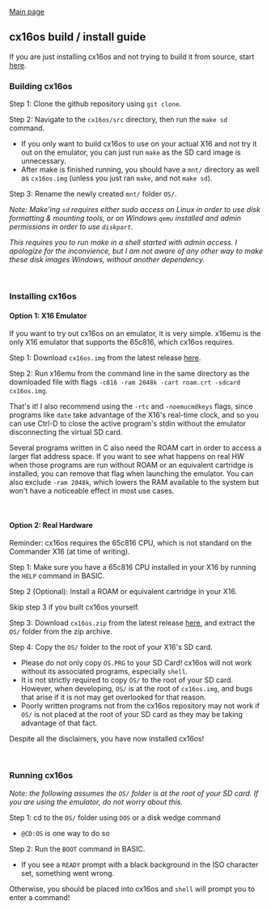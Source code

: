 [Main page](README.md)

## cx16os build / install guide

If you are just installing cx16os and not trying to build it from source, start [here](#installing-cx16os).

### Building cx16os

Step 1: Clone the github repository using `git clone`.

Step 2: Navigate to the `cx16os/src` directory, then run the `make sd` command.
- If you only want to build cx16os to use on your actual X16 and not try it out on the emulator, you can just run `make` as the SD card image is unnecessary.
- After make is finished running, you should have a `mnt/` directory as well as `cx16os.img` (unless you just ran `make`, and not `make sd`).

Step 3: Rename the newly created `mnt/` folder `OS/`. 

*Note:*
*Make'ing `sd` requires either sudo access on Linux in order to use disk formatting & mounting tools, or on Windows `qemu` installed and admin permissions in order to use `diskpart`.*

*This requires you to run make in a shell started with admin access. I apologize for the inconvience, but I am not aware of any other way to make these disk images Windows, without another dependency.*

<br/>

### Installing cx16os

#### Option 1: X16 Emulator

If you want to try out cx16os on an emulator, it is very simple. x16emu is the only X16 emulator that supports the 65c816, which cx16os requires.

Step 1: Download `cx16os.img` from the latest release [here](https://github.com/cnelson20/cx16os/releases).

Step 2: Run x16emu from the command line in the same directory as the downloaded file with flags `-c816 -ram 2048k -cart roam.crt -sdcard cx16os.img`.

That's it! I also recommend using the `-rtc` and `-noemucmdkeys` flags, since programs like `date` take advantage of the X16's real-time clock, and so you can use Ctrl-D to close the active program's stdin without the emulator disconnecting the virtual SD card.

Several programs written in C also need the ROAM cart in order to access a larger flat address space. If you want to see what happens on real HW when those programs are run without ROAM or an equivalent cartridge is installed, you can remove that flag when launching the emulator. You can also exclude `-ram 2048k`, which lowers the RAM available to the system but won't have a noticeable effect in most use cases.

<br/>

#### Option 2: Real Hardware

Reminder: cx16os requires the 65c816 CPU, which is not standard on the Commander X16 (at time of writing).

Step 1: Make sure you have a 65c816 CPU installed in your X16 by running the `HELP` command in BASIC.

Step 2 (Optional): Install a ROAM or equivalent cartridge in your X16.

Skip step 3 if you built cx16os yourself.

Step 3: Download `cx16os.zip` from the latest release [here](https://github.com/cnelson20/cx16os/releases), and extract the `OS/` folder from the zip archive.

Step 4: Copy the `OS/` folder to the root of your X16's SD card.

- Please do not only copy `OS.PRG` to your SD Card! cx16os will not work without its associated programs, especially `shell`.
- It is not strictly required to copy `OS/` to the root of your SD card. However, when developing, `OS/` is at the root of `cx16os.img`, and bugs that arise if it is not may get overlooked for that reason.
- Poorly written programs not from the cx16os repository may not work if `OS/` is not placed at the root of your SD card as they may be taking advantage of that fact.

Despite all the disclaimers, you have now installed cx16os!

<br/>

### Running cx16os

*Note: the following assumes the `OS/` folder is at the root of your SD card. If you are using the emulator, do not worry about this.*

Step 1: cd to the `OS/` folder using `DOS` or a disk wedge command

- `@CD:OS` is one way to do so

Step 2: Run the `BOOT` command in BASIC.

- If you see a `READY` prompt with a black background in the ISO character set, something went wrong.

Otherwise, you should be placed into cx16os and `shell` will prompt you to enter a command!





